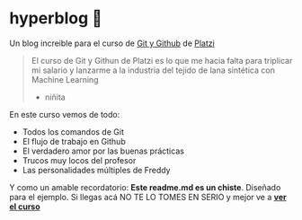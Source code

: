 # hyperblog 💚
Un blog increible para el curso de [Git y Github](https://platzi.com/clases/git-github/ "Git y Github") de [Platzi](https://platzi.com/home "Platzi")
>El curso de Git y Githun de Platzi es lo que me hacia falta para triplicar mi salario y lanzarme a la industria del tejido de lana sintética con Machine Learning
> - niñita

En este curso vemos de todo:
* Todos los comandos de Git
* El flujo de trabajo en Github
* El verdadero amor por las buenas prácticas
* Trucos muy locos del profesor
* Las personalidades múltiples de Freddy

Y como un amable recordatorio: **Este readme.md es un chiste**. Diseñado para el ejemplo. Si llegas acá NO TE LO TOMES EN SERIO y mejor ve a [**ver el curso**](https://platzi.com/clases/git-github/ "ver el curso")